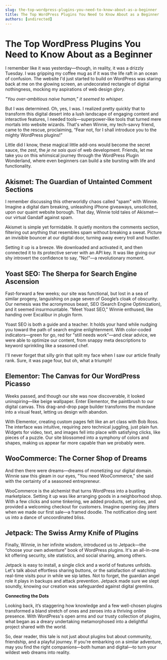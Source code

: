 ```yaml
---
slug: the-top-wordpress-plugins-you-need-to-know-about-as-a-beginner
title: The Top WordPress Plugins You Need to Know About as a Beginner
authors: [undirected]
---
```



# The Top WordPress Plugins You Need to Know About as a Beginner

I remember like it was yesterday—though, in reality, it was a drizzly Tuesday. I was gripping my coffee mug as if it was the life raft in an ocean of confusion. The website I'd just started to build on WordPress was staring back at me on the glowing screen, an undecorated rectangle of digital nothingness, mocking my aspirations of web design glory.

*"You over-ambitious naive human," it seemed to whisper.* 

But I was determined. Oh, yes, I was. I realized pretty quickly that to transform this digital desert into a lush landscape of engaging content and interactive features, I needed tools—superpower-like tools that turned mere mortals into website wizards. That's when Winnie, my tech-savvy friend, came to the rescue, proclaiming, “Fear not, for I shall introduce you to the mighty WordPress plugins!” 

Little did I know, these magical little add-ons would become the secret sauce, the zest, the *je ne sais quoi* of web development. Friends, let me take you on this whimsical journey through the WordPress Plugin Wonderland, where even beginners can build a site bursting with life and functionality.

## Akismet: The Guardian of Untainted Comment Sections

I remember discussing this otherworldly chaos called "spam" with Winnie. Imagine a digital dam breaking, unleashing iPhone giveaways, unsolicited, upon our quaint website borough. That day, Winnie told tales of Akismet—our virtual Gandalf against spam. 

Akismet is simple yet formidable. It quietly monitors the comments section, filtering out anything that resembles spam without breaking a sweat. Picture an invisible bouncer at our digital door, turning away every troll and hustler.

Setting it up is a breeze. We downloaded and activated it, and then connected it to its protective server with an API key. It was like giving our shy introvert the confidence to say, "No!"—a revolutionary moment.

## Yoast SEO: The Sherpa for Search Engine Ascension

Fast-forward a few weeks; our site was functional, but lost in a sea of similar progeny, languishing on page seven of Google’s cloak of obscurity. Our nemesis was the acronymous beast, SEO (Search Engine Optimization), and it seemed insurmountable. "Meet Yoast SEO," Winnie enthused, like handing over Excalibur in plugin form.

Yoast SEO is both a guide and a teacher. It holds your hand while nudging you toward the path of search engine enlightenment. With color-coded indicators—green for go, red for "still needs work"—and clear advice, we were able to optimize our content, from snappy meta descriptions to keyword sprinkling like a seasoned chef.

I'll never forget that silly grin that split my face when I saw our article finally rank. Sure, it was page four, but oh, what a triumph!

## Elementor: The Canvas for Our WordPress Picasso

Weeks passed, and though our site was now discoverable, it looked uninspiring—like beige wallpaper. Enter Elementor, the paintbrush to our digital canvas. This drag-and-drop page builder transforms the mundane into a visual feast, letting us design with abandon.

With Elementor, creating custom pages felt like an art class with Bob Ross. The interface was intuitive, requiring zero technical juggling, just plain fun. Widgets for video, text, and images fell into place with satisfying clicks, like pieces of a puzzle. Our site blossomed into a symphony of colors and shapes, making us appear far more capable than we probably were. 

## WooCommerce: The Corner Shop of Dreams

And then there were dreams—dreams of monetizing our digital domain. Winnie saw this gleam in our eyes, "You need WooCommerce," she said with the certainty of a seasoned entrepreneur.

WooCommerce is the alchemist that turns WordPress into a bustling marketplace. Setting it up was like arranging goods in a neighborhood shop. With a few clicks and some tinkering, we added products, set prices, and provided a welcoming checkout for customers. Imagine opening day jitters when we made our first sale—a framed doodle. The notification ding sent us into a dance of uncoordinated bliss.

## Jetpack: The Swiss Army Knife of Plugins

Finally, Winnie, in her infinite wisdom, introduced us to Jetpack—the “choose your own adventure” book of WordPress plugins. It's an all-in-one kit offering security, site statistics, and social sharing, among others.

Jetpack is easy to install, a single click and a world of features unfolds. Let's talk about effortless sharing buttons, or the satisfaction of watching real-time visits pour in while we sip lattes. Not to forget, the guardian angel role it plays in backups and attack prevention. Jetpack made sure we slept soundly, knowing our creation was safeguarded against digital gremlins.

**Connecting the Dots**

Looking back, it’s staggering how knowledge and a few well-chosen plugins transformed a bland stretch of ones and zeroes into a thriving online presence. With WordPress's open arms and our trusty collection of plugins, what began as a dreary undertaking metamorphosed into a delightful project shared with the world.

So, dear reader, this tale is not just about plugins but about community, friendship, and a playful journey. If you're embarking on a similar adventure, may you find the right companions—both human and digital—to turn your wildest web dreams into reality.